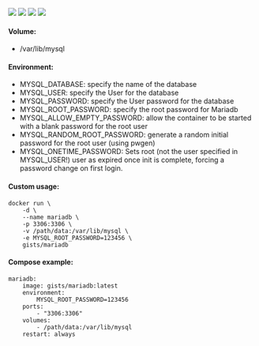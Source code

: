 ![](https://img.shields.io/badge/MariaDB-10.1.14-brightgreen.svg) ![](https://img.shields.io/badge/Alpine-3.4-brightgreen.svg) ![](https://img.shields.io/docker/stars/gists/mariadb.svg) ![](https://img.shields.io/docker/pulls/gists/mariadb.svg)

#### Volume:

- /var/lib/mysql

#### Environment:

- MYSQL_DATABASE: specify the name of the database
- MYSQL_USER: specify the User for the database
- MYSQL_PASSWORD: specify the User password for the database
- MYSQL_ROOT_PASSWORD: specify the root password for Mariadb
- MYSQL_ALLOW_EMPTY_PASSWORD:  allow the container to be started with a blank password for the root user
- MYSQL_RANDOM_ROOT_PASSWORD: generate a random initial password for the root user (using pwgen)
- MYSQL_ONETIME_PASSWORD: Sets root (not the user specified in MYSQL_USER!) user as expired once init is complete, forcing a password change on first login.

#### Custom usage:

    docker run \
        -d \
        --name mariadb \
        -p 3306:3306 \
        -v /path/data:/var/lib/mysql \
        -e MYSQL_ROOT_PASSWORD=123456 \
        gists/mariadb

#### Compose example:

    mariadb:
        image: gists/mariadb:latest
        environment:
            MYSQL_ROOT_PASSWORD=123456
        ports:
            - "3306:3306"
        volumes:
            - /path/data:/var/lib/mysql
        restart: always
